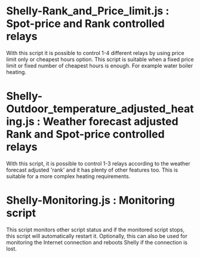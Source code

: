 Shelly-Rank_and_Price_limit.js : Spot-price and Rank controlled relays
===
With this script it is possible to control 1-4 different relays by using price limit only or cheapest hours option. This script is suitable when a fixed price limit or fixed number of cheapest hours is enough. For example water boiler heating.

Shelly-Outdoor_temperature_adjusted_heating.js : Weather forecast adjusted Rank and Spot-price controlled relays
===
With this script, it is possible to control 1-3 relays according to the weather forecast adjusted 'rank' and it has plenty of other features too. This is suitable for a more complex heating requirements.

Shelly-Monitoring.js : Monitoring script
===
This script monitors other script status and if the monitored script stops, this script will automatically restart it. Optionally, this can also be used for monitoring the Internet connection and reboots Shelly if the connection is lost.
